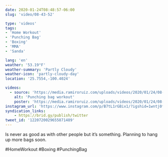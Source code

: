 ```yaml
---
date: 2020-01-24T08:48:57-06:00
slug: 'video/08-43-52'

type: 'videos' 
tags:
- 'Home Workout'
- 'Punching Bag'
- 'Boxing'
- 'MMA'
- 'Sanda'

lang: 'en'
weather: '53.19°F'
weather-summary: 'Partly Cloudy'
weather-icon: 'partly-cloudy-day'
location: '25.7554,-100.4024'

videos:
  - source: 'https://media.ramiroruiz.com/uploads/videos/2020/01/24/08-43-52/punching-bag-workout.mp4'
    alt: 'Punching bag workout'
    poster: 'https://media.ramiroruiz.com/uploads/videos/2020/01/24/08-43-52/poster.jpg'
instagram_url: 'https://www.instagram.com/p/B7tL1rGBix1/?igshid=1wntj0fvatjx5'
syndication_links:
    - https://brid.gy/publish/twitter
tweet_id: '1220720029655871489'
---
```

Is never as good as with other people but it’s something. 
Planning to hang up more bags soon.

#HomeWorkout #Boxing #PunchingBag
    